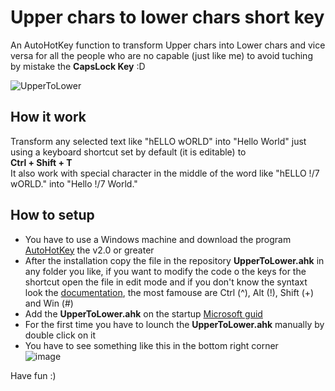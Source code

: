# Upper chars to lower chars short key
An AutoHotKey function to transform Upper chars into Lower chars and vice versa for all the people who are no capable (just like me) to avoid tuching by mistake the **CapsLock Key** :D             
    
![UpperToLower](https://user-images.githubusercontent.com/48512335/235709520-be60a1a6-e6f4-4659-9cde-e9b21903b665.gif)

## How it work
Transform any selected text like "hELLO wORLD" into "Hello World" just using a keyboard shortcut set by default (it is editable) to    
**Ctrl + Shift + T**        
It also work with special character in the middle of the word like "hELLO !/7 wORLD." into "Hello !/7 World."

## How to setup 
* You have to use a Windows machine and download the program [AutoHotKey](https://www.autohotkey.com/) the v2.0 or greater
* After the installation copy the file in the repository **UpperToLower.ahk** in any folder you like, if you want to modify the code o the keys for the shortcut open the file in edit mode and if you don't know the syntaxt look the [documentation](https://www.autohotkey.com/docs/v2/howto/WriteHotkeys.htm), the most famouse are Ctrl (^), Alt (!), Shift (+) and Win (#)
* Add the **UpperToLower.ahk** on the startup [Microsoft guid](https://support.microsoft.com/en-us/windows/add-an-app-to-run-automatically-at-startup-in-windows-10-150da165-dcd9-7230-517b-cf3c295d89dd)
* For the first time you have to lounch the **UpperToLower.ahk** manually by double click on it
* You have to see something like this in the bottom right corner     
![image](https://user-images.githubusercontent.com/48512335/235707252-5e4e088f-9f3f-42ca-89cb-ebf5e99dc85e.png)

Have fun :)
